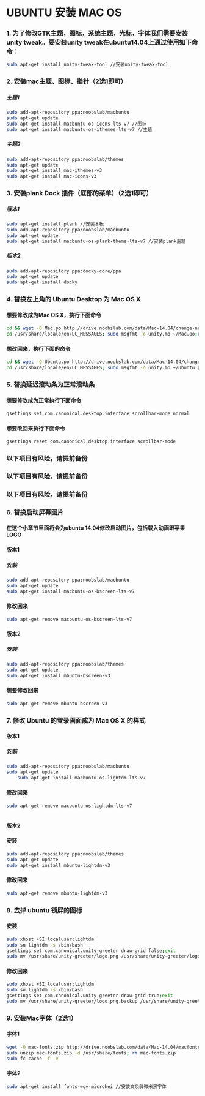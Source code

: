 UBUNTU 安装 MAC OS
===================================

### 1. 为了修改GTK主题，图标，系统主题，光标，字体我们需要安装unity tweak。要安装unity tweak在ubuntu14.04上通过使用如下命令：
```Bash
sudo apt-get install unity-tweak-tool //安装unity-tweak-tool
```

### 2. 安装mac主题、图标、指针（2选1即可）
##### 主题1
```Bash
sudo add-apt-repository ppa:noobslab/macbuntu 
sudo apt-get update 
sudo apt-get install macbuntu-os-icons-lts-v7 //图标 
sudo apt-get install macbuntu-os-ithemes-lts-v7 //主题
```
##### 主题2
```Bash
sudo add-apt-repository ppa:noobslab/themes
sudo apt-get update
sudo apt-get install mac-ithemes-v3
sudo apt-get install mac-icons-v3
```

### 3. 安装plank Dock 插件（底部的菜单）（2选1即可）
##### 版本1
```Bash
sudo apt-get install plank //安装木板 
sudo add-apt-repository ppa:noobslab/macbuntu 
sudo apt-get update 
sudo apt-get install macbuntu-os-plank-theme-lts-v7 //安装plank主题
```
##### 版本2
```Bash
sudo add-apt-repository ppa:docky-core/ppa
sudo apt-get update
sudo apt-get install docky
```

### 4. 替换左上角的 Ubuntu Desktop 为 Mac OS X 
#### 想要修改成为Mac OS X，执行下面命令
```Bash
cd && wget -O Mac.po http://drive.noobslab.com/data/Mac-14.04/change-name-on-panel/mac.po
cd /usr/share/locale/en/LC_MESSAGES; sudo msgfmt -o unity.mo ~/Mac.po;rm ~/Mac.po;cd
```
#### 想改回来，执行下面的命令
```Bash
cd && wget -O Ubuntu.po http://drive.noobslab.com/data/Mac-14.04/change-name-on-panel/ubuntu.po
cd /usr/share/locale/en/LC_MESSAGES; sudo msgfmt -o unity.mo ~/Ubuntu.po;rm ~/Ubuntu.po;cd
```

### 5. 替换延迟滚动条为正常滚动条
#### 想要修改成为正常执行下面命令
```Bash
gsettings set com.canonical.desktop.interface scrollbar-mode normal
```
#### 想要改回来执行下面命令
```Bash
gsettings reset com.canonical.desktop.interface scrollbar-mode
```
### 以下项目有风险，请提前备份
### 以下项目有风险，请提前备份
### 以下项目有风险，请提前备份

### 6. 替换启动屏幕图片
#### 在这个小章节里面将会为ubuntu 14.04修改启动图片，包括载入动画跟苹果LOGO
#### 版本1
##### 安装
```Bash
sudo add-apt-repository ppa:noobslab/macbuntu 
sudo apt-get update 
sudo apt-get install macbuntu-os-bscreen-lts-v7
```
#### 修改回来
```Bash
sudo apt-get remove macbuntu-os-bscreen-lts-v7
```
#### 版本2
##### 安装
```Bash
sudo add-apt-repository ppa:noobslab/themes
sudo apt-get update
sudo apt-get install mbuntu-bscreen-v3
```
#### 想要修改回来
```Bash
sudo apt-get remove mbuntu-bscreen-v3
```

### 7. 修改 Ubuntu 的登录画面成为 Mac OS X 的样式
#### 版本1
##### 安装
```Bash
sudo add-apt-repository ppa:noobslab/macbuntu 
sudo apt-get update 
	sudo apt-get install macbuntu-os-lightdm-lts-v7
```
#### 修改回来
```Bash
sudo apt-get remove macbuntu-os-lightdm-lts-v7
```
######
#### 版本2
#### 安装
```Bash
sudo add-apt-repository ppa:noobslab/themes
sudo apt-get update
sudo apt-get install mbuntu-lightdm-v3
```
#### 修改回来
```Bash
sudo apt-get remove mbuntu-lightdm-v3
```

### 8. 去掉 ubuntu 锁屏的图标
#### 安装
```Bash
sudo xhost +SI:localuser:lightdm
sudo su lightdm -s /bin/bash
gsettings set com.canonical.unity-greeter draw-grid false;exit
sudo mv /usr/share/unity-greeter/logo.png /usr/share/unity-greeter/logo.png.backup
```
#### 修改回来
```Bash
sudo xhost +SI:localuser:lightdm
sudo su lightdm -s /bin/bash
gsettings set com.canonical.unity-greeter draw-grid true;exit
sudo mv /usr/share/unity-greeter/logo.png.backup /usr/share/unity-greeter/logo.png
```

### 9. 安装Mac字体（2选1）
#### 字体1
```Bash
wget -O mac-fonts.zip http://drive.noobslab.com/data/Mac-14.04/macfonts.zip
sudo unzip mac-fonts.zip -d /usr/share/fonts; rm mac-fonts.zip
sudo fc-cache -f -v
```
#### 字体2
```Bash
sudo apt-get install fonts-wqy-microhei //安装文泉驿微米黑字体
```

